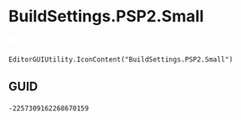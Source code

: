 # BuildSettings.PSP2.Small
![](/img/BuildSettings.PSP2.Small.png)

``` CSharp
EditorGUIUtility.IconContent("BuildSettings.PSP2.Small")
```
## GUID
```
-2257309162268670159
```

